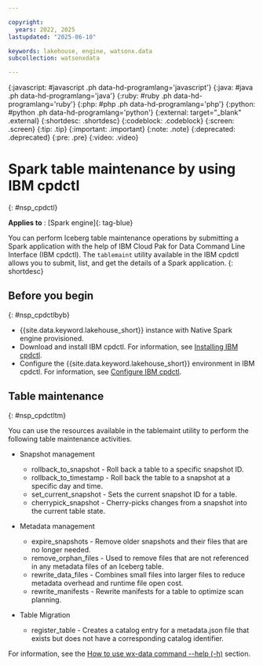 ```yaml
---

copyright:
  years: 2022, 2025
lastupdated: "2025-06-10"

keywords: lakehouse, engine, watsonx.data
subcollection: watsonxdata

---
```


{:javascript: #javascript .ph data-hd-programlang='javascript'}
{:java: #java .ph data-hd-programlang='java'}
{:ruby: #ruby .ph data-hd-programlang='ruby'}
{:php: #php .ph data-hd-programlang='php'}
{:python: #python .ph data-hd-programlang='python'}
{:external: target="_blank" .external}
{:shortdesc: .shortdesc}
{:codeblock: .codeblock}
{:screen: .screen}
{:tip: .tip}
{:important: .important}
{:note: .note}
{:deprecated: .deprecated}
{:pre: .pre}
{:video: .video}

# Spark table maintenance by using IBM cpdctl
{: #nsp_cpdctl}

**Applies to** : [Spark engine]{: tag-blue}

You can perform Iceberg table maintenance operations by submitting a Spark application with the help of IBM Cloud Pak for Data Command Line Interface (IBM cpdctl). The `tablemaint` utility available in the IBM cpdctl allows you to submit, list, and get the details of a Spark application.
{: shortdesc}

## Before you begin
{: #nsp_cpdctlbyb}

- {{site.data.keyword.lakehouse_short}} instance with Native Spark engine provisioned.
- Download and install IBM cpdctl. For information, see [Installing IBM cpdctl](https://ibmdocs-test.dcs.ibm.com/docs/en/SSDZ38_2.2.x_test?topic=cpdclic-downloading-installing-cloud-pak-data-command-line-interface-cpdctl).
- Configure the {{site.data.keyword.lakehouse_short}} environment in IBM cpdctl. For information, see [Configure IBM cpdctl](https://ibmdocs-test.dcs.ibm.com/docs/en/SSDZ38_2.2.x_test?topic=cpdctl-config-commands-usage).

## Table maintenance
{: #nsp_cpdctltm}

You can use the resources available in the tablemaint utility to perform the following table maintenance activities.

- Snapshot management

   * rollback_to_snapshot - Roll back a table to a specific snapshot ID.
   * rollback_to_timestamp - Roll back the table to a snapshot at a specific day and time.
   * set_current_snapshot - Sets the current snapshot ID for a table.
   * cherrypick_snapshot - Cherry-picks changes from a snapshot into the current table state.

- Metadata management

   * expire_snapshots - Remove older snapshots and their files that are no longer needed.
   * remove_orphan_files - Used to remove files that are not referenced in any metadata files of an Iceberg table.
   * rewrite_data_files - Combines small files into larger files to reduce metadata overhead and runtime file open cost.
   * rewrite_manifests - Rewrite manifests for a table to optimize scan planning.

- Table Migration

   * register_table - Creates a catalog entry for a metadata.json file that exists but does not have a corresponding catalog identifier.

For information, see the [How to use wx-data command --help (-h)](https://ibmdocs-test.dcs.ibm.com/docs/en/SSDZ38_2.2.x_test?topic=cpdctl-wx-data-commands-usage#cpdctl-commands_wx-data__section_npb_sr3_42c) section.
